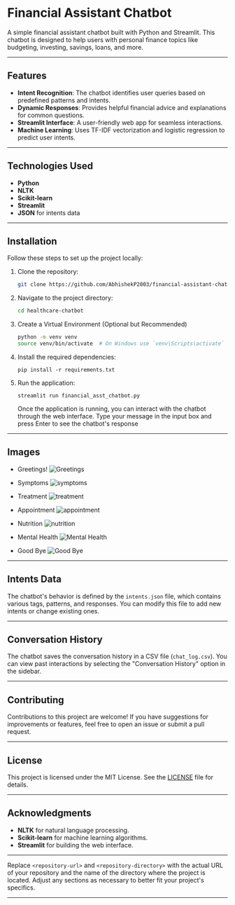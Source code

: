 # Financial Assistant Chatbot

A simple financial assistant chatbot built with Python and Streamlit. This chatbot is designed to help users with personal finance topics like budgeting, investing, savings, loans, and more.

---

## Features

- **Intent Recognition**: The chatbot identifies user queries based on predefined patterns and intents.
- **Dynamic Responses**: Provides helpful financial advice and explanations for common questions.
- **Streamlit Interface**: A user-friendly web app for seamless interactions.
- **Machine Learning**: Uses TF-IDF vectorization and logistic regression to predict user intents.

---

## Technologies Used
- **Python**
- **NLTK**
- **Scikit-learn**
- **Streamlit**
- **JSON** for intents data

---

## Installation

Follow these steps to set up the project locally:

1. Clone the repository:
   ```bash
   git clone https://github.com/AbhishekP2003/financial-assistant-chatbot.git
2. Navigate to the project directory:
   ```bash
   cd healthcare-chatbot
   
3. Create a Virtual Environment (Optional but Recommended)
   ```bash
   python -m venv venv
   source venv/bin/activate  # On Windows use `venv\Scripts\activate`
   ```

4. Install the required dependencies:
   ```
   pip install -r requirements.txt

5. Run the application:
   ```
   streamlit run financial_asst_chatbot.py
   ```
   
   Once the application is running, you can interact with the chatbot through the web interface. Type your message in the input box and press Enter to see the chatbot's response

---

## Images
- Greetings!
  ![Greetings](https://github.com/AbhishekP2003/Financial-assistant-chatbot/blob/eda836790da4ccc9c69476a61b384ae9286e0f50/Greetings.png)

- Symptoms
  ![symptoms](https://github.com/diwakarnagaraju/Healthcare-chatbot/blob/57a10b7d45c4d0badc2861b74a43da7aaf5f03d9/symptoms.png)

- Treatment
  ![treatment](https://github.com/diwakarnagaraju/Healthcare-chatbot/blob/e7abd4e2e6f68611101495c4e075f06d78785a43/treatment.png)

- Appointment
  ![appointment](https://github.com/diwakarnagaraju/Healthcare-chatbot/blob/e7abd4e2e6f68611101495c4e075f06d78785a43/appointment.png)

- Nutrition
  ![nutrition](https://github.com/diwakarnagaraju/Healthcare-chatbot/blob/e7abd4e2e6f68611101495c4e075f06d78785a43/nutrition.png)

- Mental Health
  ![Mental Health](https://github.com/diwakarnagaraju/Healthcare-chatbot/blob/e7abd4e2e6f68611101495c4e075f06d78785a43/Mental_health.png)

- Good Bye
  ![Good Bye](https://github.com/diwakarnagaraju/Healthcare-chatbot/blob/e7abd4e2e6f68611101495c4e075f06d78785a43/Goodbye.png)

---

## Intents Data
The chatbot's behavior is defined by the `intents.json` file, which contains various tags, patterns, and responses. You can modify this file to add new intents or change existing ones.

---

## Conversation History
The chatbot saves the conversation history in a CSV file (`chat_log.csv`). You can view past interactions by selecting the "Conversation History" option in the sidebar.

---

## Contributing
Contributions to this project are welcome! If you have suggestions for improvements or features, feel free to open an issue or submit a pull request.

---

## License
This project is licensed under the MIT License. See the [LICENSE](LICENSE) file for details.

---

## Acknowledgments
- **NLTK** for natural language processing.
- **Scikit-learn** for machine learning algorithms.
- **Streamlit** for building the web interface.

---

Replace `<repository-url>` and `<repository-directory>` with the actual URL of your repository and the name of the directory where the project is located. Adjust any sections as necessary to better fit your project's specifics.

---


